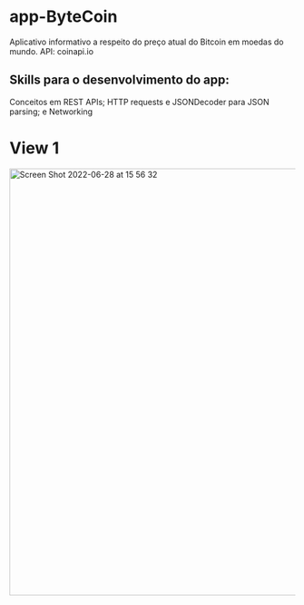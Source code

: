 # app-ByteCoin

Aplicativo informativo a respeito do preço atual do Bitcoin em moedas do mundo.
API: coinapi.io

## Skills para o desenvolvimento do app:
Conceitos em REST APIs; HTTP requests e JSONDecoder para JSON parsing; e Networking


# View 1

<img width="753" alt="Screen Shot 2022-06-28 at 15 56 32" src="https://user-images.githubusercontent.com/102806228/176322619-068739e1-5458-438f-8a4e-94a14abf4ee5.png">


